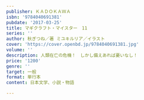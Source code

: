 ```yaml
---
publisher: ＫＡＤＯＫＡＷＡ
isbn: '9784040691381'
pubdate: '2017-03-25'
title: マギクラフト・マイスター　11
series: ''
author: 秋ぎつね／著 ミユキルリア／イラスト
cover: 'https://cover.openbd.jp/9784040691381.jpg'
volume: ''
description: 人類在亡の危機！　しかし備えあれば憂いなし！
price: '1200'
genre: ''
target: 一般
format: 単行本
content: 日本文学、小説・物語

---
```

